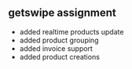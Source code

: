 ## getswipe assignment

* added realtime products update
* added product grouping
* added invoice support
* added product creations